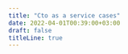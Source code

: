 ```yaml
---
title: "Cto as a service cases"
date: 2022-04-01T00:39:00+03:00
draft: false
titleLine: true
---
```


